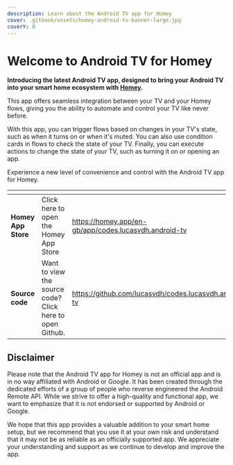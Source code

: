 ```yaml
---
description: Learn about the Android TV app for Homey
cover: .gitbook/assets/homey-android-tv-banner-large.jpg
coverY: 0
---
```


# Welcome to Android TV for Homey

**Introducing the latest Android TV app, designed to bring your Android TV into your smart home ecosystem
with [Homey](https://homey.app).**

This app offers seamless integration between your TV and your Homey flows, giving you the ability to automate and
control your TV like never before.

With this app, you can trigger flows based on changes in your TV's state, such as when it turns on or when it's muted.
You can also use condition cards in flows to check the state of your TV. Finally, you can execute actions to change the
state of your TV, such as turning it on or opening an app.

Experience a new level of convenience and control with the Android TV app for Homey.

<table data-card-size="large" data-view="cards">
    <thead>
    <tr>
        <th></th>
        <th></th>
        <th data-hidden data-card-target data-type="content-ref"></th>
        <th data-hidden data-card-cover data-type="files"></th>
    </tr>
    </thead>
    <tbody>
    <tr>
        <td><strong>Homey App Store</strong></td>
        <td>Click here to open the Homey App Store</td>
        <td><a href="https://homey.app/en-gb/app/codes.lucasvdh.android-tv">https://homey.app/en-gb/app/codes.lucasvdh.android-tv</a>
        </td>
        <td><a href="../../assets/images/xlarge.png">xlarge.png</a></td>
    </tr>
    <tr>
        <td><strong>Source code</strong></td>
        <td>Want to view the source code? Click here to open Github.</td>
        <td><a href="https://github.com/lucasvdh/codes.lucasvdh.android-tv">https://github.com/lucasvdh/codes.lucasvdh.android-tv</a>
        </td>
        <td><a href=".gitbook/assets/codes.lucasvdh.android-tv.png">codes.lucasvdh.android-tv.png</a></td>
    </tr>
    </tbody>
</table>

## Disclaimer

Please note that the Android TV app for Homey is not an official app and is in no way affiliated with Android or Google.
It has been created through the dedicated efforts of a group of people who reverse engineered the Android Remote API.
While we strive to offer a high-quality and functional app, we want to emphasize that it is not endorsed or supported by
Android or Google.

We hope that this app provides a valuable addition to your smart home setup, but we recommend that you use it at your
own risk and understand that it may not be as reliable as an officially supported app. We appreciate your understanding
and support as we continue to develop and improve the app.
